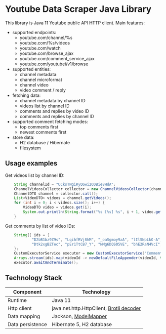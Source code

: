 # Youtube Data Scraper Java Library

This library is Java 11 Youtube public API HTTP client. Main features:
- supported endpoints:
    - youtube.com/channel/%s
    - youtube.com/%s/videos
    - youtube.com/watch
    - youtube.com/browse_ajax      
    - youtube.com/comment_service_ajax
    - youtube.com/youtubei/v1/browse
- supported entities:
    - channel metadata 
    - channel microformat
    - channel video
    - video comment / reply
- fetching data:
    - channel metadata by channel ID
    - videos list by channel ID
    - comments and replies by video ID
    - comments and replies by channel ID
- supported comment fetching modes:
    - top comments first
    - newest comments first
- store data:
    - H2 database / Hibernate
    - filesystem

## Usage examples

Get videos list by channel ID:
``` JAVA
    String channelId = "UCksTNgiRyQGwi2ODBie8HdA";
    ChannelVideosCollector collector = new ChannelVideosCollector(channelId);
    ChannelDTO channel = collector.call();
    List<VideoDTO> videos = channel.getVideos();
    for (int i = 0; i < videos.size(); i++) {
        VideoDTO video = videos.get(i);
        System.out.println(String.format("%s [%s] %s", i + 1, video.getVideoId(), video.getTitle()));
    }
```

Get comments by list of video IDs:
``` JAVA
    String[] ids = {
            "D2bB1bz9Z9s", "LqihfRVj8hM", "_oaSgmoy9aA", "lIlSNpLkO-A", "XQ_cQ9I7_YA",
            "Dtk2xgBZTec", "pEr1TtCB7_Y", "NMg6DQSO5VE", "bhE2RaN4VcI", "pJJE7R8xteQ"
    };
    CustomExecutorService executor = new CustomExecutorService("CommentWorker", 10, 5, TimeUnit.MINUTES);
    Arrays.stream(ids).map(videoId -> newDefaultFileAppender(videoId, true)).forEach(executor::submit);
    executor.awaitAndTerminate();
```

## Technology Stack

Component          | Technology
---                | ---
Runtime            | Java 11
Http client        | java.net.http.HttpClient, [Brotli decoder](https://github.com/google/brotli)
Data mapping       | Jackson, [ModelMapper](https://github.com/modelmapper/modelmapper)
Data persistence   | Hibernate 5, H2 database
